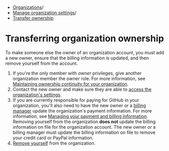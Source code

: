   * [Organizations](https://docs.github.com/en/organizations "Organizations")/
  * [Manage organization settings](https://docs.github.com/en/organizations/managing-organization-settings "Manage organization settings")/
  * [Transfer ownership](https://docs.github.com/en/organizations/managing-organization-settings/transferring-organization-ownership "Transfer ownership")


# Transferring organization ownership
To make someone else the owner of an organization account, you must add a new owner, ensure that the billing information is updated, and then remove yourself from the account.
  1. If you're the only member with _owner_ privileges, give another organization member the owner role. For more information, see [Maintaining ownership continuity for your organization](https://docs.github.com/en/organizations/managing-peoples-access-to-your-organization-with-roles/maintaining-ownership-continuity-for-your-organization#appointing-an-organization-owner).
  2. Contact the new owner and make sure they are able to [access the organization's settings](https://docs.github.com/en/organizations/collaborating-with-groups-in-organizations/accessing-your-organizations-settings).
  3. If you are currently responsible for paying for GitHub in your organization, you'll also need to have the new owner or a [billing manager](https://docs.github.com/en/organizations/managing-peoples-access-to-your-organization-with-roles/adding-a-billing-manager-to-your-organization) update the organization's payment information. For more information, see [Managing your payment and billing information](https://docs.github.com/en/billing/managing-your-billing/managing-your-payment-and-billing-information).
Removing yourself from the organization **does not** update the billing information on file for the organization account. The new owner or a billing manager must update the billing information on file to remove your credit card or PayPal information.
  4. [Remove yourself](https://docs.github.com/en/account-and-profile/setting-up-and-managing-your-personal-account-on-github/managing-your-membership-in-organizations/removing-yourself-from-an-organization) from the organization.



